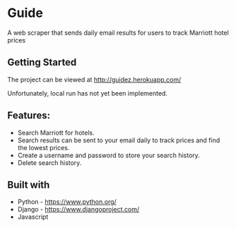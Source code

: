 # Guide
A web scraper that sends daily email results for users to track Marriott hotel prices

## Getting Started

The project can be viewed at
http://guidez.herokuapp.com/

Unfortunately, local run has not yet been implemented.

## Features:
* Search Marriott for hotels.
* Search results can be sent to your email daily to track prices and find the lowest prices.
* Create a username and password to store your search history.
* Delete search history.

## Built with
* Python - https://www.python.org/
* Django - https://www.djangoproject.com/
* Javascript
